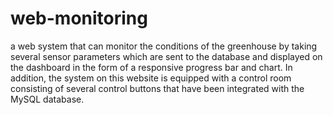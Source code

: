 # web-monitoring
a web system that can monitor the conditions of the greenhouse by taking several sensor parameters which are sent to the database and displayed on the dashboard in the form of a responsive progress bar and chart.
In addition, the system on this website is equipped with a control room consisting of several control buttons that have been integrated with the MySQL database.
